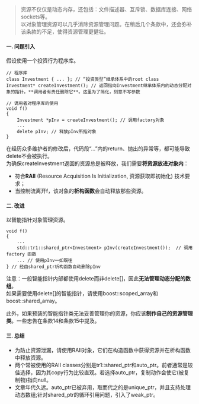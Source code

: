 > 资源不仅仅是动态内存，还包括：文件描述器、互斥锁、数据库连接、网络sockets等。  
> 以对象管理资源可以几乎消除资源管理问题。在稍后几个条款中，还会弥补该条款的不足，使得资源管理更健壮。

#### 一. 问题引入
假设使用一个投资行为程序库。  

	// 程序库
	class Investment { ... }; // “投资类型”继承体系中的root class
	Investment* createInvestment(); // 返回指向Investment继承体系内的动态分配对象的指针。**调用者有责任删除它**。这里为了简化，刻意不写参数

	// 调用者对程序库的使用
	void f()
	{
		Investment *pInv = createInvestment(); // 调用factory对象
		... 
		delete pInv; // 释放pInv所指对象
	}

在经历众多维护者的修改后，代码段“...”内的return、抛出的异常等，都可能导致delete不会被执行。  
为确保createInvestment返回的资源总是被释放，我们需要**将资源放进对象内**：  

- 符合**RAII** (Resource Acquisition Is Initialization, 资源获取即初始化) 技术要求；
- 当控制流离开f，该对象的**析构函数**会自动释放那些资源。

#### 二. 改进
以智能指针对象管理资源。  

	void f()
	{
		...
	    std::tr1::shared_ptr<Investment> pInv(createInvestment());	// 调用factory 函数
		... // 使用pInv一如既往
	} // 经由shared_ptr析构函数自动删除pInv

注意：一般智能指针内部都使用delete而非delete[]，因此**无法管理动态分配的数组**。  
如果需要使用delete[]的智能指针，请使用boost::scoped_array和boost::shared_array。  

此外，如果预装的智能指针类无法妥善管理你的资源，你应该**制作自己的资源管理类**。一些忠告在条款14和条款15中提及。

#### 三. 总结
- 为防止资源泄漏，请使用RAII对象，它们在构造函数中获得资源并在析构函数中释放资源。
- 两个常被使用的RAII classes分别是tr1::shared_ptr和auto_ptr。前者通常是较佳选择，因为其copy行为比较直观。若选择auto_ptr，复制动作会使它(被复制物)指向null。
- 文章年代久远。auto_ptr已被弃用，取而代之的是unique_ptr，并且支持处理动态数组;针对shared_ptr的循环引用问题，引入了weak_ptr。